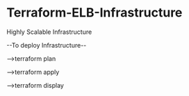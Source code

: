 # Terraform-ELB-Infrastructure
Highly Scalable Infrastructure

--To deploy Infrastructure--

-->terraform plan

-->terraform apply

-->terraform display
